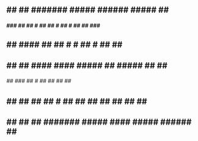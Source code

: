    ##     ##   ##  #######   #####   ######    #####     ##       ##
  ####    ###  ##   ##   #  ##   ##  # ## #   ##   ##   ###      ####
 ##  ##   #### ##   ## #    #          ##     #          ##     ##  ##
 ##  ##   ## ####   ####     #####     ##      #####     ##     ##  ##
 ######   ##  ###   ## #         ##    ##          ##    ##     ######
 ##  ##   ##   ##   ##   #  ##   ##    ##     ##   ##    ##     ##  ##
 ##  ##   ##   ##  #######   #####    ####     #####   ######   ##  ##







